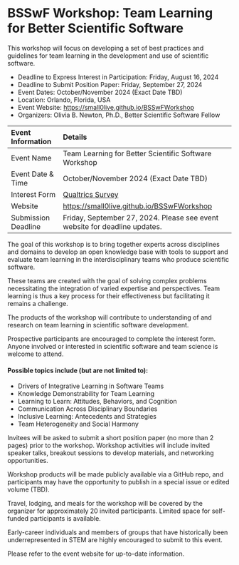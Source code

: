# BSSwF Workshop: Team Learning for Better Scientific Software

This workshop will focus on developing a set of best practices and guidelines for team learning in the development and use of scientific software.

- Deadline to Express Interest in Participation: Friday, August 16, 2024
- Deadline to Submit Position Paper: Friday, September 27, 2024
- Event Dates: October/November 2024 (Exact Date TBD)
- Location: Orlando, Florida, USA
- Event Website: https://small0live.github.io/BSSwFWorkshop
- Organizers: Olivia B. Newton, Ph.D., Better Scientific Software Fellow

Event Information | Details
:--- | :---			   
Event Name | Team Learning for Better Scientific Software Workshop
Event Date & Time | October/November 2024 (Exact Date TBD)
Interest Form | [Qualtrics Survey](https://tinyurl.com/tl4bssw>)
Website |	https://small0live.github.io/BSSwFWorkshop
Submission Deadline | Friday, September 27, 2024. Please see event website for deadline updates.


The goal of this workshop is to bring together experts across disciplines and domains to develop an open knowledge base with tools to support and evaluate team learning in the interdisciplinary teams who produce scientific software.

These teams are created with the goal of solving complex problems necessitating the integration of varied expertise and perspectives. Team learning is thus a key process for their effectiveness but facilitating it remains a challenge. 

The products of the workshop will contribute to understanding of and research on team learning in scientific software development.

Prospective participants are encouraged to complete the interest form. Anyone involved or interested in scientific software and team science is welcome to attend.


#### Possible topics include (but are not limited to):

* Drivers of Integrative Learning in Software Teams
* Knowledge Demonstrability for Team Learning
* Learning to Learn: Attitudes, Behaviors, and Cognition
* Communication Across Disciplinary Boundaries
* Inclusive Learning: Antecedents and Strategies
* Team Heterogeneity and Social Harmony

Invitees will be asked to submit a short position paper (no more than 2 pages) prior to the workshop. Workshop activities will include invited speaker talks, breakout sessions to develop materials, and networking opportunities.

Workshop products will be made publicly available via a GitHub repo, and participants may have the opportunity to publish in a special issue or edited volume (TBD).


Travel, lodging, and meals for the workshop will be covered by the organizer for approximately 20 invited participants. Limited space for self-funded participants is available. 

Early-career individuals and members of groups that have historically been underrepresented in STEM are highly encouraged to submit to this event.

Please refer to the event website for up-to-date information.

<!---
Publish: yes
Topics: conferences and workshops, software engineering, Strategies for More Effective Teams
RSS update: 
--->
